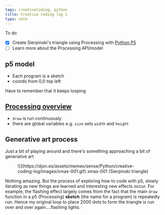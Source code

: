 ```yaml
---
tags: creativeCoding, python
title: Creative coding log 1
type: note
---
```

To do

- [x] Create Sierpinski's triangle using Processing with [Python P5](https://github.com/p5py/p5)
- [ ] Learn more about the Processing API/model

## p5 model

- Each program is a sketch
- coords from 0,0 top left

Have to remember that it keeps looping

## [Processing overview](https://processing.org/tutorials/overview)

- `draw` is run continuously
- there are global variables e.g. `size` sets `width` and `height`


## Generative art process

Just a bit of playing around and there's something approaching a bit of generative art

<figure markdown>
![](https://djon.es/assets/memex/sense/Python/creative-coding-log/images/xmas-001.gif)
<caption>xmas-001 (Sierpinski triangle)</caption>
</figure>

Nothing amazing. But the process of exploring how to code with p5, slowly iterating as new things are learned and interesting new effects occur. For example, the flashing effect largely comes from the fact that the main `draw` function in a p5 (Processing) **sketch** (the name for a program) is repeatedly run. Hence my original loop to place 2000 dots to form the triangle is run over and over again....flashing lights.